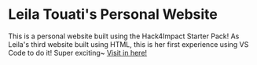 # Leila Touati's Personal Website
This is a personal website built using the Hack4Impact Starter Pack!
As Leila's third website built using HTML, this is her first experience using VS Code to do it! Super exciting~ 
[Visit in here!](https://leilat014.github.io)